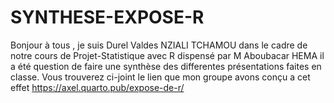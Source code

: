 # SYNTHESE-EXPOSE-R

Bonjour à tous , je suis Durel Valdes NZIALI TCHAMOU dans le cadre de notre cours de Projet-Statistique avec R dispensé par M Aboubacar HEMA  il a été question de faire une synthèse des differentes présentations faites en classe.
Vous trouverez ci-joint le lien que mon groupe avons conçu a cet effet
https://axel.quarto.pub/expose-de-r/
